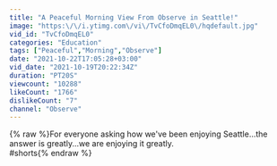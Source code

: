 ```yaml
---
title: "A Peaceful Morning View From Observe in Seattle!"
image: "https:\/\/i.ytimg.com\/vi\/TvCfoDmqEL0\/hqdefault.jpg"
vid_id: "TvCfoDmqEL0"
categories: "Education"
tags: ["Peaceful","Morning","Observe"]
date: "2021-10-22T17:05:28+03:00"
vid_date: "2021-10-19T20:22:34Z"
duration: "PT20S"
viewcount: "10288"
likeCount: "1766"
dislikeCount: "7"
channel: "Observe"
---
```

{% raw %}For everyone asking how we've been enjoying Seattle...the answer is greatly...we are enjoying it greatly.<br />#shorts{% endraw %}
